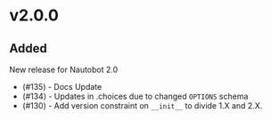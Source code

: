# v2.0.0

## Added

New release for Nautobot 2.0

- (#135) - Docs Update
- (#134) - Updates in .choices due to changed `OPTIONS` schema
- (#130) - Add version constraint on `__init__` to divide 1.X and 2.X.
